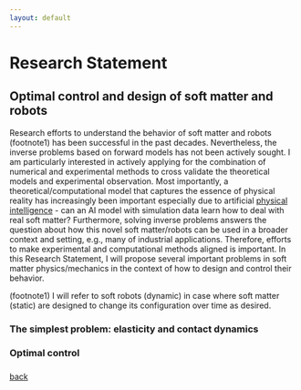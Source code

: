 ```yaml
---
layout: default
---
```


# Research Statement

## Optimal control and design of soft matter and robots

Research efforts to understand the behavior of soft matter and robots (footnote1) has been successful in the past decades. Nevertheless, the inverse problems based on forward models has not been actively sought. I am particularly interested in actively applying for the combination of numerical and experimental methods to cross validate the theoretical models and experimental observation. Most importantly, a theoretical/computational model that captures the essence of physical reality has increasingly been important especially due to artificial [physical intelligence](https://www.physicalintelligence.company/) - can an AI model with simulation data learn how to deal with real soft matter? Furthermore, solving inverse problems answers the question about how this novel soft matter/robots can be used in a broader context and setting, e.g., many of industrial applications. Therefore, efforts to make experimental and computational methods aligned is important. In this Research Statement, I will propose several important problems in soft matter physics/mechanics in the context of how to design and control their behavior.

(footnote1) I will refer to soft robots (dynamic) in case where soft matter (static) are designed to change its configuration over time as desired.

### The simplest problem: elasticity and contact dynamics



### Optimal control

###



[back](./)
